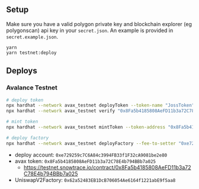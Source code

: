 ## Setup

Make sure you have a valid polygon private key and blockchain explorer (eg polygonscan) api key in your `secret.json`. An example is provided in `secret.example.json`.

``` shell
yarn
yarn testnet:deploy
```

## Deploys

### Avalance Testnet

```bash
# deploy token
npx hardhat --network avax_testnet deployToken --token-name "JossToken" --token-symbol "JOSS"
npx hardhat --network avax_testnet verify "0x8Fa5b4185808AeFD11b3a72C78E4b794BBb7a025" "JossToken" "JOSS"

# mint token
npx hardhat --network avax_testnet mintToken --token-address "0x8Fa5b4185808AeFD11b3a72C78E4b794BBb7a025" --recipient-address "0xe729259c7C6A84c3994FB33f1F32cA9081be2e80" --amount 300000

# deploy factory
npx hardhat --network avax_testnet deployFactory --fee-to-setter "0xe729259c7C6A84c3994FB33f1F32cA9081be2e80"
```

- deploy account: `0xe729259c7C6A84c3994FB33f1F32cA9081be2e80`
- avax token: `0x8Fa5b4185808AeFD11b3a72C78E4b794BBb7a025`
    - https://testnet.snowtrace.io/contract/0x8Fa5b4185808AeFD11b3a72C78E4b794BBb7a025
- UniswapV2Factory: `0x62a52483EB1DcB706054Ae6164f1221abE9f5aa8`

